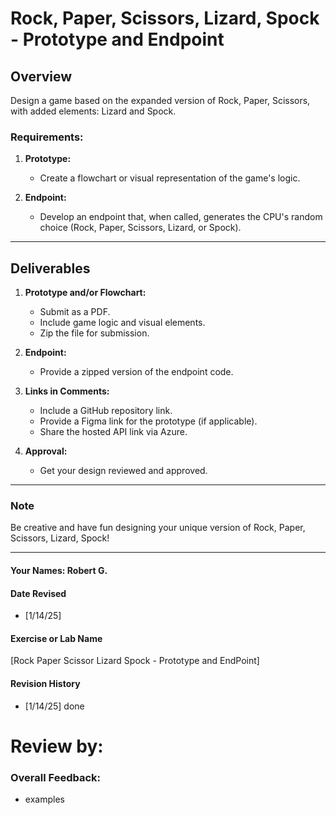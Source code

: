 # Rock, Paper, Scissors, Lizard, Spock - Prototype and Endpoint

## Overview
Design a game based on the expanded version of Rock, Paper, Scissors, with added elements: Lizard and Spock.

### Requirements:
1. **Prototype:**
   - Create a flowchart or visual representation of the game's logic.

2. **Endpoint:**
   - Develop an endpoint that, when called, generates the CPU's random choice (Rock, Paper, Scissors, Lizard, or Spock).

---

## Deliverables

1. **Prototype and/or Flowchart:**
   - Submit as a PDF.
   - Include game logic and visual elements.
   - Zip the file for submission.

2. **Endpoint:**
   - Provide a zipped version of the endpoint code.

3. **Links in Comments:**
   - Include a GitHub repository link.
   - Provide a Figma link for the prototype (if applicable).
   - Share the hosted API link via Azure.

4. **Approval:**
   - Get your design reviewed and approved.

---

### Note
Be creative and have fun designing your unique version of Rock, Paper, Scissors, Lizard, Spock!

---

#### Your Names:  Robert G.

#### Date Revised  
- [1/14/25]  

#### Exercise or Lab Name  
[Rock Paper Scissor Lizard Spock - Prototype and EndPoint]

#### Revision History  
- [1/14/25] done  

# Review by: 


### Overall Feedback:
- examples
